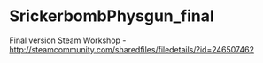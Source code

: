 SrickerbombPhysgun_final
========================

Final version
 Steam Workshop - http://steamcommunity.com/sharedfiles/filedetails/?id=246507462
